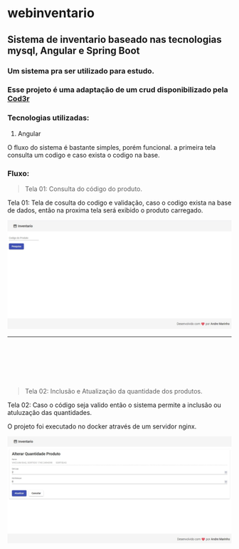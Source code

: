 # webinventario
## Sistema de inventario baseado nas tecnologias mysql, Angular e Spring Boot

### Um sistema  pra ser utilizado para estudo.

### Esse projeto é uma adaptação de um crud disponibilizado pela [Cod3r](https://www.cod3r.com.br)

### Tecnologias utilizadas:

1. Angular 



<p> O fluxo do sistema é bastante simples, porém funcional.  a primeira tela consulta um codigo e caso exista o codigo na base. </p>

### Fluxo:

>Tela 01: Consulta do código do produto.

Tela 01: Tela de cosulta do codigo e validação, caso o codigo exista na base de dados, então na proxima tela será exibido o produto carregado. 


![Philadelphia's Magic Gardens. This place was so cool!](src/assets/img/1.jpg "Consulta dos produtos")


***

<br>
<br>
<br>
<br>
<br>


>Tela 02: Inclusão e Atualização da quantidade dos produtos.

Tela 02: Caso o código seja valido então o  sistema permite a inclusão ou atuluzação das quantidades.


O projeto foi executado no docker através de um servidor nginx.


![Philadelphia's Magic Gardens. This place was so cool!](src/assets/img/2.jpg "Atualização da quantidade")

